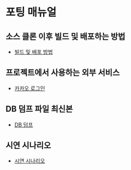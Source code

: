 # 포팅 매뉴얼

## 소스 클론 이후 빌드 및 배포하는 방법

- [빌드 및 배포 방법](./how-to-build-and-deploy.md)

## 프로젝트에서 사용하는 외부 서비스

- [카카오 로그인](./kakao-login.pdf)

## DB 덤프 파일 최신본

- [DB 덤프](./db-dump/mbtisgt.sql)

## 시연 시나리오

- [시연 시나리오](./demo-scenario/README.md)
